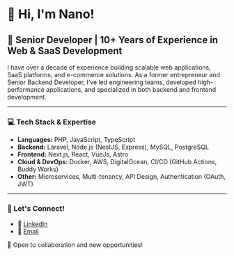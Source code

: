 # 👋 Hi, I'm Nano!

## 🚀 Senior Developer | 10+ Years of Experience in Web & SaaS Development

I have over a decade of experience building scalable web applications, SaaS platforms, and e-commerce solutions. As a former entrepreneur and Senior Backend Developer, I’ve led engineering teams, developed high-performance applications, and specialized in both backend and frontend development.

---

### 💻 Tech Stack & Expertise

- **Languages:** PHP, JavaScript, TypeScript
- **Backend:** Laravel, Node.js (NestJS, Express), MySQL, PostgreSQL
- **Frontend:** Next.js, React, VueJs, Astro
- **Cloud & DevOps:** Docker, AWS, DigitalOcean, CI/CD (GitHub Actions, Buddy Works)
- **Other:** Microservices, Multi-tenancy, API Design, Authentication (OAuth, JWT)

---
<!--
### 📌 Featured Projects

🔹 **[NestJS Microservices E-Commerce API](https://github.com/yourusername/nestjs-ecommerce)**  
Scalable e-commerce API using NestJS, RabbitMQ, and Docker.

🔹 **[TypeScript SaaS Boilerplate](https://github.com/yourusername/saas-boilerplate)**  
Multi-tenant SaaS boilerplate built with NestJS, Next.js, and Prisma.

🔹 **[Laravel Advanced CRUD with Filament](https://github.com/yourusername/laravel-filament-crud)**  
CRUD system with Laravel, Filament, Livewire, and API authentication.

---
-->
### 📢 Let's Connect!

- 💼 [LinkedIn](https://linkedin.com/in/nazarenopesado)
- 📧 [Email](mailto:npesado@gmail.com)

📌 Open to collaboration and new opportunities!
